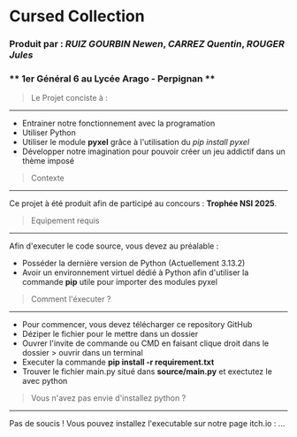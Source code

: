# **Cursed Collection**

### **Produit par : _RUIZ GOURBIN Newen_, _CARREZ Quentin_, _ROUGER Jules_**
### ** 1er Général 6 au Lycée Arago - Perpignan **



> Le Projet conciste à : 
---
* Entrainer notre fonctionnement avec la programation
* Utiliser Python
* Utiliser le module **pyxel** grâce à l'utilisation du *pip install pyxel*
* Développer notre imagination pour pouvoir créer un jeu addictif dans un thème imposé

> Contexte
---
Ce projet à été produit afin de participé au concours : **Trophée NSI 2025**.

> Equipement requis 
---
Afin d'executer le code source, vous devez au préalable : 
* Posséder la dernière version de Python (Actuellement 3.13.2)
* Avoir un environnement virtuel dédié à Python afin d'utiliser la commande **pip** utile pour importer des modules pyxel

> Comment l'éxecuter ?
---
* Pour commencer, vous devez télécharger ce repository GitHub
* Déziper le fichier pour le mettre dans un dossier 
* Ouvrer l'invite de commande ou CMD en faisant clique droit dans le dossier > ouvrir dans un terminal
* Executer la commande **pip install -r requirement.txt**
* Trouver le fichier main.py situé dans **source/main.py** et exectutez le avec python

> Vous n'avez pas envie d'installez python ?
----
Pas de soucis ! Vous pouvez installez l'executable sur notre page itch.io : ...

